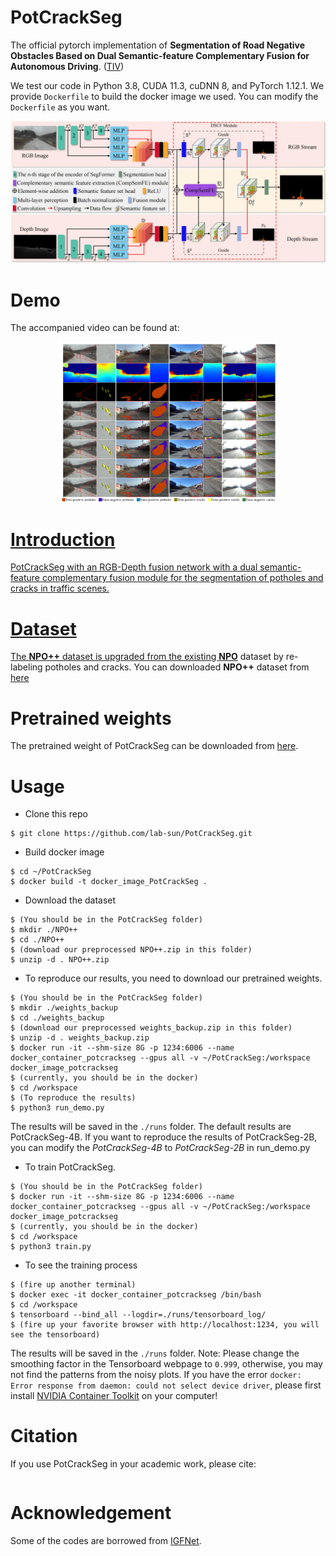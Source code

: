 # PotCrackSeg
The official pytorch implementation of **Segmentation of Road Negative Obstacles Based on Dual Semantic-feature Complementary Fusion for Autonomous Driving**. ([TIV](https://ieeexplore.ieee.org/document/10468640/))


We test our code in Python 3.8, CUDA 11.3, cuDNN 8, and PyTorch 1.12.1. We provide `Dockerfile` to build the docker image we used. You can modify the `Dockerfile` as you want.  
<div align=center>
<img src="https://github.com/lab-sun/PotCrackSeg/blob/main/docs/overall.jpg" width="900px"/>
</div>

# Demo

The accompanied video can be found at: 
<div align=center>
<a href="https://youtu.be/_2wDZ_qmDiY"><img src="docs/results.jpg" width="70%" height="70%" />
</div>

# Introduction

PotCrackSeg with an RGB-Depth fusion network with a dual semantic-feature complementary fusion module for the segmentation of potholes and cracks in traffic scenes.

# Dataset

The **NPO++** dataset is upgraded from the existing [**NPO**](https://pan.baidu.com/s/1-LuHyKXEuJ0oLMe1PHtq0Q?pwd=drno) dataset by re-labeling potholes and cracks. You can downloaded **NPO++** dataset from [here](https://pan.baidu.com/s/1608EIKo-be63XE3-7UYcIQ?pwd=uxks)

# Pretrained weights
The pretrained weight of PotCrackSeg can be downloaded from [here](https://pan.baidu.com/s/18xGs1Jp1xbSekBjJVEh9Pg?pwd=ynva).

# Usage
* Clone this repo
```
$ git clone https://github.com/lab-sun/PotCrackSeg.git
```
* Build docker image
```
$ cd ~/PotCrackSeg
$ docker build -t docker_image_PotCrackSeg .
```
* Download the dataset
```
$ (You should be in the PotCrackSeg folder)
$ mkdir ./NPO++
$ cd ./NPO++
$ (download our preprocessed NPO++.zip in this folder)
$ unzip -d . NPO++.zip
```
* To reproduce our results, you need to download our pretrained weights. 
```
$ (You should be in the PotCrackSeg folder)
$ mkdir ./weights_backup
$ cd ./weights_backup
$ (download our preprocessed weights_backup.zip in this folder)
$ unzip -d . weights_backup.zip
$ docker run -it --shm-size 8G -p 1234:6006 --name docker_container_potcrackseg --gpus all -v ~/PotCrackSeg:/workspace docker_image_potcrackseg
$ (currently, you should be in the docker)
$ cd /workspace
$ (To reproduce the results)
$ python3 run_demo.py   
```
The results will be saved in the `./runs` folder. The default results are PotCrackSeg-4B. If you want to reproduce the results of PotCrackSeg-2B, you can modify the *PotCrackSeg-4B* to *PotCrackSeg-2B* in run_demo.py

* To train PotCrackSeg. 
```
$ (You should be in the PotCrackSeg folder)
$ docker run -it --shm-size 8G -p 1234:6006 --name docker_container_potcrackseg --gpus all -v ~/PotCrackSeg:/workspace docker_image_potcrackseg
$ (currently, you should be in the docker)
$ cd /workspace
$ python3 train.py
```

* To see the training process
```
$ (fire up another terminal)
$ docker exec -it docker_container_potcrackseg /bin/bash
$ cd /workspace
$ tensorboard --bind_all --logdir=./runs/tensorboard_log/
$ (fire up your favorite browser with http://localhost:1234, you will see the tensorboard)
```
The results will be saved in the `./runs` folder.
Note: Please change the smoothing factor in the Tensorboard webpage to `0.999`, otherwise, you may not find the patterns from the noisy plots. If you have the error `docker: Error response from daemon: could not select device driver`, please first install [NVIDIA Container Toolkit](https://docs.nvidia.com/datacenter/cloud-native/container-toolkit/install-guide.html) on your computer!

# Citation
If you use PotCrackSeg in your academic work, please cite:
```

```

# Acknowledgement
Some of the codes are borrowed from [IGFNet](https://github.com/lab-sun/IGFNet).
